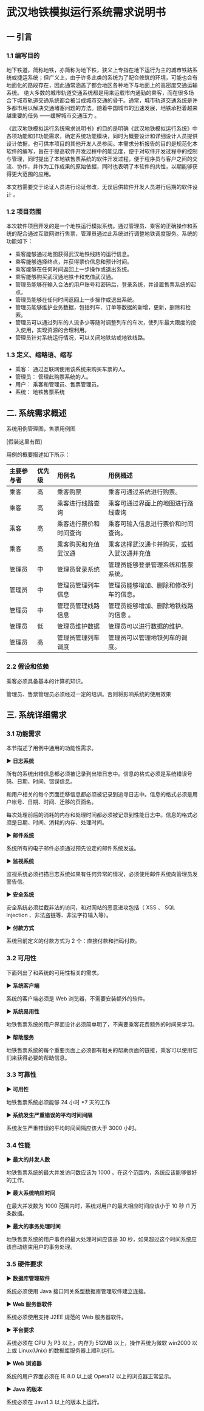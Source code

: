 # 武汉地铁模拟运行系统需求说明书  

## 一 引言

### 1.1 编写目的

地下铁道，简称地铁，亦简称为地下铁，狭义上专指在地下运行为主的城市铁路系统或捷运系统；但广义上，由于许多此类的系统为了配合修筑的环境，可能也会有地面化的路段存在，因此通常涵盖了都会地区各种地下与地面上的高密度交通运输系统。 绝大多数的城市轨道交通系统都是用来运载市内通勤的乘客，而在很多场合下城市轨道交通系统都会被当成城市交通的骨干。通常，城市轨道交通系统是许多都市用以解决交通堵塞问题的方法。随着中国城市的迅速发展，地铁承担着越来越重要的任务 ——缓解城市交通压力 。

《武汉地铁模拟运行系统需求说明书》的目的是明确《武汉地铁模拟运行系统》中各项功能和非功能需求，确定系统功能模块，同时为概要设计和详细设计人员提供设计依据，也可供本项目的其他开发人员参阅。本需求分析报告的目的是规范化本软件的编写，旨在于提高软件开发过程中的能见度，便于对软件开发过程中的控制与管理，同时提出了本地铁售票系统的软件开发过程，便于程序员与客户之间的交流、协作，并作为工作成果的原始依据，同时也表明了本软件的共性，以期能够获得更大范围的应用。

本文档需要交于论证人员进行论证修改，无误后供软件开发人员进行后期的软件设计  。

### 1.2 项目范围

本次软件项目开发的是一个地铁运行模拟系统。通过管理员、乘客的正确操作和系统的配合通过互联网进行售票，管理员通过此系统进行调整地铁调度服务。系统的功能如下：

- 乘客能够通过地图获得武汉地铁线路的运行信息。
- 乘客能够选择终点，并获得票价信息和预计时间。
- 乘客能够在任何时间返回上一步操作或退出系统。
- 乘客能够购买武汉通地铁卡和充值武汉通。
- 管理员能够在输入合法的用户账号和密码后，登录系统，并设置售票系统的起点。
- 管理员能够在任何时间返回上一步操作或退出系统。
- 管理员能够维护业务数据，包括列车、订单等数据的新增，更新，删除和检索。
- 管理员可以通过列车的人流多少等随时调整列车的车次，使列车最大限度的投入使用，实现资源的合理利用。
- 管理员针对系统运行情况，可以关闭地铁站或地铁线路。

### 1.3 定义、缩略语、缩写  

- 乘客： 通过互联网使用该系统来购买车票的人。
- 管理员： 管理此购票系统的人。
- 用户： 乘客和管理员、售票管理员。
- 系统： 地铁售票系统

## 二. 系统需求概述

系统用例管理图，售票用例图

[假装这里有图]

用例的概要描述如下所示：

| 主要参与者 | 优先级 | 用例名                 | 用例概述                                   |
| :--------- | :----- | :--------------------- | :----------------------------------------- |
| 乘客       | 高     | 乘客购票               | 乘客可通过系统进行购票。                   |
| 乘客       | 高     | 乘客进行线路查询       | 乘客可通过界面上的地图进行路线查询         |
| 乘客       | 高     | 乘客进行票价和时间查询 | 乘客可输入信息进行票价和时间查询。         |
| 乘客       | 高     | 乘客购买和充值武汉通   | 乘客选择武汉通卡并购买，或插入武汉通并充值 |
| 管理员     | 中     | 管理员登录系统         | 管理员能够登录管理系统和售票系统。         |
| 管理员     | 中     | 管理员管理列车信息     | 管理员能够增加、删除和修改列车的信息。     |
| 管理员     | 中     | 管理员管理线路信息     | 管理员能够增加、删除地铁线路的信息 。      |
| 管理员     | 低     | 管理员维护数据         | 管理员可以进行数据的维护。                 |
| 管理员     | 高     | 管理员管理列车调度     | 管理员可以管理地铁列车的调度。             |

### 2.2 假设和依赖

乘客必须具备基本的计算机知识。

管理员、售票管理员必须经过一定的培训。否则将影响系统的使用效果

## 三. 系统详细需求

### 3.1 功能需求

本节描述了用例中通用的功能性需求。

**▶  日志系统**

所有的系统出错信息都必须被记录到出错日志中。信息的格式必须是系统错误号码、日期、时间、错误信息。

和用户相关的每个页面迁移信息都必须被记录到追寻日志中。信息的格式必须是用户帐号、日期、时间、迁移的页面名。

每次处理前后的消耗的内存和处理时间都必须被记录到性能日志中。信息的格式必须是日期、时间、消耗的内存、处理时间。

**▶  邮件系统**

系统所有的电子邮件必须通过预先设定的邮件系统发送。

**▶  监视系统**

监视系统必须扫描日志系统如果有任何异常的情况，必须使用邮件系统向管理员发警告信。

**▶  安全系统**

安全系统必须拦截非法的访问，和对网站的恶意进攻包括（ XSS 、 SQL Injection 、非法盗链等、非法字符输入等）。

**▶  付款方式**

系统目前定义的付款方式为 2 个：直接付款和扫码付款。

### 3.2 可用性

下面列出了和系统的可用性相关的需求。

**▶  系统客户端**

系统的客户端必须是 Web 浏览器，不需要安装额外的软件。

**▶  系统易用性**

地铁售票系统的用户界面设计必须简单明了，不需要乘客花费额外的时间来学习。

**▶  帮助服务**

地铁售票系统的每个重要页面上必须都有相关的帮助页面的链接，乘客可以使用它们来获得必要的帮助信息。

### 3.3 可靠性

**▶  可用性**

地铁售票系统必须能够 24 小时 *7 天的工作  

**▶  系统发生严重错误的平均时间间隔**

系统发生严重错误的平均时间间隔应该大于 3000 小时。

### 3.4 性能

**▶  最大的并发人数**

地铁售票系统的最大并发访问数应该为 1000 。在这个范围内，系统应该能够很好的工作。

**▶  最大系统响应时间**

在最大并发数为 1000 范围内时，系统对用户的最大相应时间应该小于 10 秒 /1 万条数据。

**▶  最大的事务处理时间**

地铁售票系统的用户事务的最大处理时间应该是 30 秒，如果超过这个时间系统应该自动结束用户的事务处理。

### 3.5 硬件要求

**▶  数据库管理软件**

系统必须使用 Java 接口同关系型数据库管理软件建立连接。

**▶  Web 服务器软件**

系统必须使用支持 J2EE 规范的 Web 服务器软件。

**▶  平台要求**

系统必须在 CPU 为 P3 以上，内存为 512MB 以上，操作系统为微软 win2000 以上或 Linux(Unix) 的数据库服务器上顺利运行。

**▶   Web 浏览器**

系统的用户界面必须在 IE 8.0 以上或 Opera12 以上的浏览器正常显示。

**▶  Java 的版本**

系统必须在 Java1.3 以上的版本上运行。



